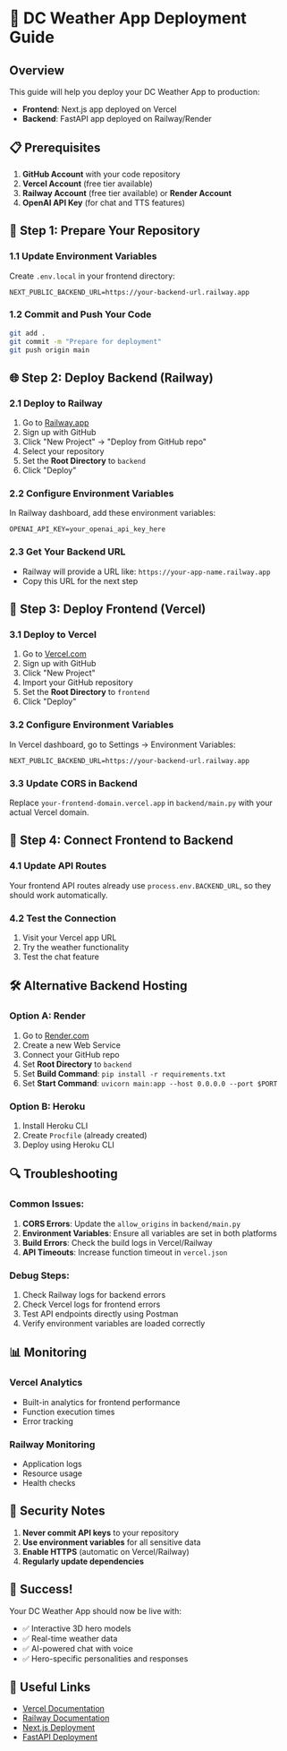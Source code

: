 # 🚀 DC Weather App Deployment Guide

## Overview
This guide will help you deploy your DC Weather App to production:
- **Frontend**: Next.js app deployed on Vercel
- **Backend**: FastAPI app deployed on Railway/Render

## 📋 Prerequisites
1. **GitHub Account** with your code repository
2. **Vercel Account** (free tier available)
3. **Railway Account** (free tier available) or **Render Account**
4. **OpenAI API Key** (for chat and TTS features)

## 🔧 Step 1: Prepare Your Repository

### 1.1 Update Environment Variables
Create `.env.local` in your frontend directory:
```env
NEXT_PUBLIC_BACKEND_URL=https://your-backend-url.railway.app
```

### 1.2 Commit and Push Your Code
```bash
git add .
git commit -m "Prepare for deployment"
git push origin main
```

## 🌐 Step 2: Deploy Backend (Railway)

### 2.1 Deploy to Railway
1. Go to [Railway.app](https://railway.app)
2. Sign up with GitHub
3. Click "New Project" → "Deploy from GitHub repo"
4. Select your repository
5. Set the **Root Directory** to `backend`
6. Click "Deploy"

### 2.2 Configure Environment Variables
In Railway dashboard, add these environment variables:
```
OPENAI_API_KEY=your_openai_api_key_here
```

### 2.3 Get Your Backend URL
- Railway will provide a URL like: `https://your-app-name.railway.app`
- Copy this URL for the next step

## 🎨 Step 3: Deploy Frontend (Vercel)

### 3.1 Deploy to Vercel
1. Go to [Vercel.com](https://vercel.com)
2. Sign up with GitHub
3. Click "New Project"
4. Import your GitHub repository
5. Set the **Root Directory** to `frontend`
6. Click "Deploy"

### 3.2 Configure Environment Variables
In Vercel dashboard, go to Settings → Environment Variables:
```
NEXT_PUBLIC_BACKEND_URL=https://your-backend-url.railway.app
```

### 3.3 Update CORS in Backend
Replace `your-frontend-domain.vercel.app` in `backend/main.py` with your actual Vercel domain.

## 🔄 Step 4: Connect Frontend to Backend

### 4.1 Update API Routes
Your frontend API routes already use `process.env.BACKEND_URL`, so they should work automatically.

### 4.2 Test the Connection
1. Visit your Vercel app URL
2. Try the weather functionality
3. Test the chat feature

## 🛠️ Alternative Backend Hosting

### Option A: Render
1. Go to [Render.com](https://render.com)
2. Create a new Web Service
3. Connect your GitHub repo
4. Set **Root Directory** to `backend`
5. Set **Build Command**: `pip install -r requirements.txt`
6. Set **Start Command**: `uvicorn main:app --host 0.0.0.0 --port $PORT`

### Option B: Heroku
1. Install Heroku CLI
2. Create `Procfile` (already created)
3. Deploy using Heroku CLI

## 🔍 Troubleshooting

### Common Issues:
1. **CORS Errors**: Update the `allow_origins` in `backend/main.py`
2. **Environment Variables**: Ensure all variables are set in both platforms
3. **Build Errors**: Check the build logs in Vercel/Railway
4. **API Timeouts**: Increase function timeout in `vercel.json`

### Debug Steps:
1. Check Railway logs for backend errors
2. Check Vercel logs for frontend errors
3. Test API endpoints directly using Postman
4. Verify environment variables are loaded correctly

## 📊 Monitoring

### Vercel Analytics
- Built-in analytics for frontend performance
- Function execution times
- Error tracking

### Railway Monitoring
- Application logs
- Resource usage
- Health checks

## 🔐 Security Notes

1. **Never commit API keys** to your repository
2. **Use environment variables** for all sensitive data
3. **Enable HTTPS** (automatic on Vercel/Railway)
4. **Regularly update dependencies**

## 🎉 Success!
Your DC Weather App should now be live with:
- ✅ Interactive 3D hero models
- ✅ Real-time weather data
- ✅ AI-powered chat with voice
- ✅ Hero-specific personalities and responses

## 🔗 Useful Links
- [Vercel Documentation](https://vercel.com/docs)
- [Railway Documentation](https://docs.railway.app)
- [Next.js Deployment](https://nextjs.org/docs/deployment)
- [FastAPI Deployment](https://fastapi.tiangolo.com/deployment/) 
